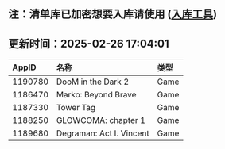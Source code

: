 ## 注：清单库已加密想要入库请使用 ([入库工具](https://github.com/BlankTMing/ManifestAutoUpdate/releases))

## 更新时间：2025-02-26 17:04:01
| AppID | 名称 | 类型  |
| :-------------------- | :----------------------------- | :----------- |
| 1190780 | DooM in the Dark 2| Game |
| 1186470 | Marko: Beyond Brave| Game |
| 1187330 | Tower Tag| Game |
| 1188250 | GLOWCOMA: chapter 1| Game |
| 1189680 | Degraman: Act I. Vincent| Game |
